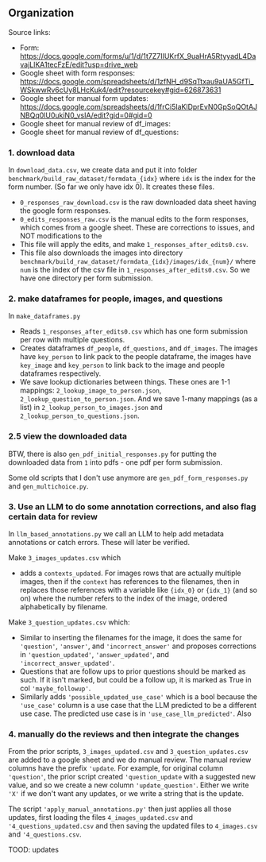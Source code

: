 ## Organization
Source links: 
- Form: https://docs.google.com/forms/u/1/d/1t7Z7IIUKrfX_9uaHrA5RtyyadL4DavajLlKA1tecFzE/edit?usp=drive_web
- Google sheet with form responses: https://docs.google.com/spreadsheets/d/1zfNH_d9SqTtxau9aUA5GfTi_WSkwwRv6cUy8LHcKuk4/edit?resourcekey#gid=626873631
- Google sheet for manual form updates: https://docs.google.com/spreadsheets/d/1frCi5IaKlDprEvN0GpSoQOtAJNBQq0lU0ukiN0_vsIA/edit?gid=0#gid=0
- Google sheet for manual review of df_images: 
- Google sheet for manual review of df_questions: 


### 1. download data
In `download_data.csv`, we create data and put it into folder `benchmark/build_raw_dataset/formdata_{idx}` where `idx` is the index for the form number. (So far we only have idx 0). It creates these files. 
- `0_responses_raw_download.csv` is the raw downloaded data sheet having the google form responses.
- `0_edits_responses_raw.csv` is the manual edits to the form responses, which comes from a google sheet. These are corrections to issues, and NOT modifications to the 
- This file will apply the edits, and make `1_responses_after_edits0.csv`. 
- This file also downloads the images into directory `benchmark/build_raw_dataset/formdata_{idx}/images/idx_{num}/` where `num` is the index of the csv file in `1_responses_after_edits0.csv`. So we have one directory per form submission.


### 2. make dataframes for people, images, and questions
In `make_dataframes.py`
- Reads `1_responses_after_edits0.csv` which has one form submission per row with multiple questions. 
- Creates dataframes `df_people`, `df_questions`, and `df_images`. The images have `key_person` to link pack to the people dataframe, the images have `key_image` and `key_person` to link back to the image and people dataframes respectively. 
- We save lookup dictionaries between things. These ones are 1-1 mappings: `2_lookup_image_to_person.json`, `2_lookup_question_to_person.json`. And we save 1-many mappings (as a list) in `2_lookup_person_to_images.json` and `2_lookup_person_to_questions.json`. 

### 2.5 view the downloaded data
BTW, there is also `gen_pdf_initial_responses.py` for putting the downloaded data from `1` into pdfs - one pdf per form submission. 

Some old scripts that I don't use anymore are `gen_pdf_form_responses.py` and `gen_multichoice.py`.
### 3. Use an LLM to do some annotation corrections, and also flag certain data for review
In `llm_based_annotations.py` we call an LLM to help add metadata annotations or catch errors. These will later be verified. 

Make `3_images_updates.csv` which
- adds a `contexts_updated`. For images rows that are actually multiple images, then if the `context` has references to the filenames, then in replaces those references with a variable like `{idx_0}` or `{idx_1}` (and so on) where the number refers to the index of the image, ordered alphabetically by filename.

Make  `3_question_updates.csv` which:
- Similar to inserting the filenames for the image, it does the same for `'question'`, `'answer'`, and `'incorrect_answer'` and proposes corrections in `'question_updated'`, `'answer_updated'`, and `'incorrect_answer_updated'`.
- Questions that are follow ups to prior questions should be marked as such. If it isn't marked, but could be a follow up, it is marked as True in col `'maybe_followup'`. 
- Similarly adds `'possible_updated_use_case'` which is a bool because the `'use_case'` column is a use case that the LLM predicted to be a different use case. The predicted use case is in `'use_case_llm_predicted'`. Also 


### 4. manually do the reviews and then integrate the changes
From the prior scripts, `3_images_updated.csv` and `3_question_updates.csv` are added to a google sheet and we do manual review. The manual review columns have the prefix `'update`. For example, for original column `'question'`, the prior script created `'question_update` with a suggested new value, and so we create a new column `'update_question'`. Either we write `'X'` if we don't want any updates, or we write a string that is the update. 

The script `'apply_manual_annotations.py'` then just applies all those updates, first loading the files `4_images_updated.csv` and `'4_questions_updated.csv` and then saving the updated files to `4_images.csv` and `'4_questions.csv`.

TOOD: updates

